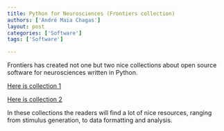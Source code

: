 ```yaml
---
title: Python for Neurosciences (Frontiers collection)
authors: ['André Maia Chagas']
layout: post
categories: ['Software']
tags: ['Software']

---
```

Frontiers has created not one but two nice collections about open source software for neurosciences written in Python.

[Here is collection 1](http://journal.frontiersin.org/researchtopic/8/python-in-neuroscience)

[Here is collection 2](http://journal.frontiersin.org/researchtopic/1591/python-in-neuroscience-ii)

In these collections the readers will find a lot of nice resources, ranging from stimulus generation, to data formatting and analysis.
